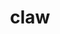 ---
category: 4-letters
denotation: null
name: claw
reference_link: https://www.etymonline.com/word/claw
root_language: null
root_name: null
title: claw
type: free
word_sums:
- respelling: claw
  sum: 'Claw + '
---